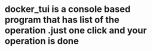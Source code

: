 # docker_tui is a console based program that has list of the operation .just one click and your operation is done
